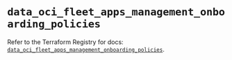 # `data_oci_fleet_apps_management_onboarding_policies`

Refer to the Terraform Registry for docs: [`data_oci_fleet_apps_management_onboarding_policies`](https://registry.terraform.io/providers/hashicorp/oci/7.19.0/docs/data-sources/fleet_apps_management_onboarding_policies).
